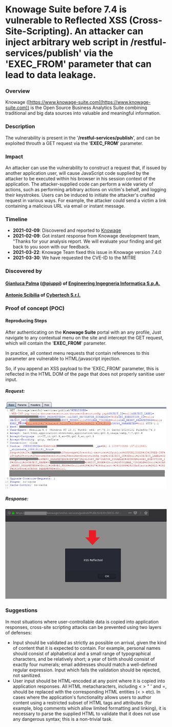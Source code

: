 
# Knowage Suite before 7.4 is vulnerable to Reflected XSS (Cross-Site-Scripting). An attacker can inject arbitrary web script in /restful-services/publish' via the 'EXEC_FROM' parameter that can lead to data leakage.

### Overview

Knowage ([https://www.knowage-suite.com](https://www.knowage-suite.com)) is the Open Source Business Analytics Suite combining traditional and big data sources into valuable and meaningful information.

### Description
The vulnerability is present in the '**/restful-services/publish**', and can be exploited throuth a GET request via the '**EXEC_FROM**' parameter.
  
### Impact
An attacker can use the vulnerability to construct a request that, if issued by another application user, will cause JavaScript code supplied by the attacker to be executed within his browser in his session context of the application. The attacker-supplied code can perform a wide variety of actions, such as performing arbitrary actions on victim's behalf, and logging their keystrokes. Users can be induced to initiate the attacker's crafted request in various ways. For example, the attacker could send a victim a link containing a malicious URL via email or instant message.

### Timeline
- **2021-02-09**: Discovered and reported to [Knowage](https://www.knowage-suite.com)
- **2021-02-09**: Got instant response from Knowage development team, "Thanks for your analysis report. We will evaluate your finding and get back to you soon with our feedback.
- **2021-03-22**: Knowage Team fixed this issue in Knowage version 7.4.0
- **2021-03-30**: We have requested the CVE-ID to the MITRE

### Discovered by

#### [Gianluca Palma](https://www.linkedin.com/in/piuppi/) ([@piuppi](https://twitter.com/piuppi)) of [Engineering Ingegneria Informatica S.p.A.](https://www.eng.it)
#### [Antonio Scibilia](https://www.linkedin.com/in/nynuz/) of [Cybertech S.r.l.](https://cybertech.eu)


### Proof of concept (POC)
#### Reproducing Steps

After authenticating on the **Knowage Suite** portal with an any profile, Just navigate to any contextual menu on the site and intercept the GET request, which will contain the '**EXEC_FROM**' parameter.

In practice, all context menu requests that contain references to this parameter are vulnerable to HTML/javascript injection.

So, if you append an XSS payload to the 'EXEC_FROM' parameter, this is reflected in the HTML DOM of the page that does not properly sanitise user input.

##### Request:

![Screenshot](images/xss-execfrom.png)

##### Response:

![Screenshot](images/xss-execfrom-alert.png)

### Suggestions

In most situations where user-controllable data is copied into application responses, cross-site scripting attacks can be prevented using two layers of defenses:
- Input should be validated as strictly as possible on arrival, given the kind of content that it is expected to contain. For example, personal names should consist of alphabetical and a small range of typographical characters, and be relatively short; a year of birth should consist of exactly four numerals; email addresses should match a well-defined regular expression. Input which fails the validation should be rejected, not sanitized.
- User input should be HTML-encoded at any point where it is copied into application responses. All HTML metacharacters, including < > " ' and =, should be replaced with the corresponding HTML entities (&lt; &gt; etc).
In cases where the application's functionality allows users to author content using a restricted subset of HTML tags and attributes (for example, blog comments which allow limited formatting and linking), it is necessary to parse the supplied HTML to validate that it does not use any dangerous syntax; this is a non-trivial task.
